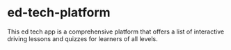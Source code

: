 # ed-tech-platform
This ed tech app is a comprehensive platform that offers a list of interactive driving lessons and quizzes for learners of all levels.
